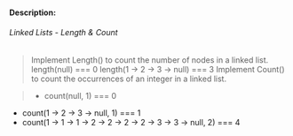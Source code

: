 #### Description:

###### Linked Lists - Length & Count

> Implement Length() to count the number of nodes in a linked list.
length(null) === 0
length(1 -> 2 -> 3 -> null) === 3
Implement Count() to count the occurrences of an integer in a linked list.

> - count(null, 1) === 0
- count(1 -> 2 -> 3 -> null, 1) === 1
- count(1 -> 1 -> 1 -> 2 -> 2 -> 2 -> 2 -> 3 -> 3 -> null, 2) === 4
